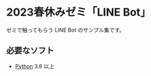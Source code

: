 # 2023春休みゼミ「LINE Bot」

ゼミで触ってもらう LINE Bot のサンプル集です。

## 必要なソフト

- [Python](https://www.python.org/) 3.8 以上
